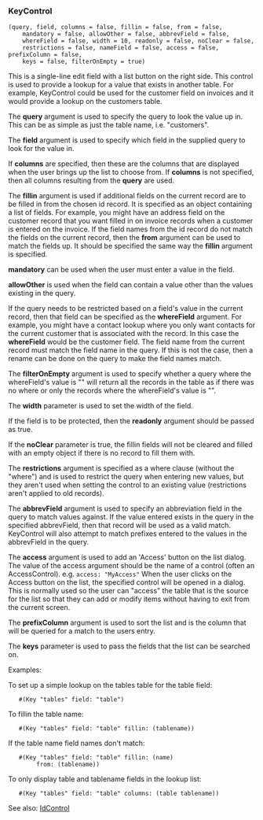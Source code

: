 ### KeyControl

``` suneido
(query, field, columns = false, fillin = false, from = false,
    mandatory = false, allowOther = false, abbrevField = false,
    whereField = false, width = 10, readonly = false, noClear = false,
    restrictions = false, nameField = false, access = false, prefixColumn = false, 
    keys = false, filterOnEmpty = true)
```

This is a single-line edit field with a list button on the right side. This control is used to provide a lookup for a value that exists in another table. For example, KeyControl could be used for the customer field on invoices and it would provide a lookup on the customers table.

The **query** argument is used to specify the query to look the value up in. This can be as simple as just the table name, i.e. "customers".

The **field** argument is used to specify which field in the supplied query to look for the value in.

If **columns** are specified, then these are the columns that are displayed when the user brings up the list to choose from. If **columns** is not specified, then all columns resulting from the **query** are used.

The **fillin** argument is used if additional fields on the current record are to be filled in from the chosen id record.  It is specified as an object containing a list of fields. For example, you might have an address field on the customer record that you want filled in on invoice records when a customer is entered on the invoice.  If the field names from the id record do not match the fields on the current record, then the **from** argument can be used to match the fields up. It should be specified the same way the **fillin** argument is specified.

**mandatory** can be used when the user must enter a value in the field.

**allowOther** is used when the field can contain a value other than the values existing in the query.

If the query needs to be restricted based on a field's value in the current record, then that field can be specified as the **whereField** argument. For example, you might have a contact lookup where you only want contacts for the current customer that is associated with the record. In this case the **whereField** would be the customer field. The field name from the current record must match the field name in the query. If this is not the case, then a rename can be done on the query to make the field names match.

The **filterOnEmpty** argument is used to specify whether a query where the whereField's value is "" will return all the records in the table as if there was no where or only the records where the whereField's value is "".

The **width** parameter is used to set the width of the field.

If the field is to be protected, then the **readonly** argument should be passed as true.

If the **noClear** parameter is true, the fillin fields will not be cleared and filled with an empty object if there is no record to fill them with.

The **restrictions** argument is specified as a where clause (without the "where") and is used to restrict the query when entering new values, but they aren't used when setting the control to an existing value (restrictions aren't applied to old records).

The **abbrevField** argument is used to specify an abbreviation field in the query to match values against.  If the value entered exists in the query in the specified abbrevField, then that record will be used as a valid match.  KeyControl will also attempt to match prefixes entered to the values in the abbrevField in the query.

The **access** argument is used to add an 'Access' button on the list dialog. The value of the access argument should be the name of a control (often an AccessControl). e.g. `access: "MyAccess"` When the user clicks on the Access button on the list, the specified control will be opened in a dialog. This is normally used so the user can "access" the table that is the source for the list so that they can add or modify items without having to exit from the current screen.

The **prefixColumn** argument is used to sort the list and is the column that will be queried for a match to the users entry.

The **keys** parameter is used to pass the fields that the list can be searched on.

Examples:

To set up a simple lookup on the tables table for the table field:

``` suneido
   #(Key "tables" field: "table")
```

To fillin the table name:

``` suneido
   #(Key "tables" field: "table" fillin: (tablename))
```

If the table name field names don't match:

``` suneido
   #(Key "tables" field: "table" fillin: (name)
        from: (tablename))
```

To only display table and tablename fields in the lookup list:

``` suneido
   #(Key "tables" field: "table" columns: (table tablename))
```

See also: 
[IdControl](<IdControl.md>)